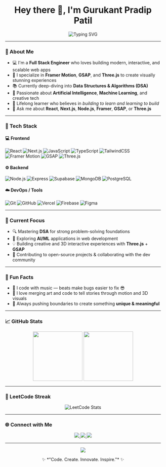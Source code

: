 <!-- Profile README for Gurukant Pradip Patil -->

<h1 align="center">Hey there 👋, I'm Gurukant Pradip Patil</h1>

<div align="center">

![Typing SVG](https://readme-typing-svg.demolab.com?font=Fira+Code&weight=600&size=22&pause=1000&color=00FF00&center=true&vCenter=true&width=700&background=000000&lines=$+Full+Stack+Engineer;🎨+Creative+Frontend+Developer;🤖+AI+%26+ML+Enthusiast)

</div>



---

### 💫 About Me

- 💻 I'm a **Full Stack Engineer** who loves building modern, interactive, and scalable web apps  
- 🎨 I specialize in **Framer Motion**, **GSAP**, and **Three.js** to create visually stunning experiences  
- 📚 Currently deep-diving into **Data Structures & Algorithms (DSA)**  
- 🤖 Passionate about **Artificial Intelligence**, **Machine Learning**, and creative tech  
- 🌱 Lifelong learner who believes in *building to learn and learning to build*  
- 💬 Ask me about **React**, **Next.js**, **Node.js**, **Framer**, **GSAP**, or **Three.js**

---

### 🧠 Tech Stack

#### 💻 Frontend
![React](https://img.shields.io/badge/-React-61DAFB?logo=react&logoColor=000)
![Next.js](https://img.shields.io/badge/-Next.js-000000?logo=next.js)
![JavaScript](https://img.shields.io/badge/-JavaScript-F7DF1E?logo=javascript&logoColor=000)
![TypeScript](https://img.shields.io/badge/-TypeScript-007ACC?logo=typescript&logoColor=fff)
![TailwindCSS](https://img.shields.io/badge/-TailwindCSS-38B2AC?logo=tailwind-css&logoColor=fff)
![Framer Motion](https://img.shields.io/badge/-Framer%20Motion-0055FF?logo=framer&logoColor=fff)
![GSAP](https://img.shields.io/badge/-GSAP-88CE02?logo=greensock&logoColor=fff)
![Three.js](https://img.shields.io/badge/-Three.js-000?logo=three.js&logoColor=fff)

#### ⚙️ Backend
![Node.js](https://img.shields.io/badge/-Node.js-339933?logo=node.js&logoColor=fff)
![Express](https://img.shields.io/badge/-Express-000?logo=express&logoColor=fff)
![Supabase](https://img.shields.io/badge/-Supabase-3ECF8E?logo=supabase&logoColor=fff)
![MongoDB](https://img.shields.io/badge/-MongoDB-47A248?logo=mongodb&logoColor=fff)
![PostgreSQL](https://img.shields.io/badge/-PostgreSQL-4169E1?logo=postgresql&logoColor=fff)

#### ☁️ DevOps / Tools
![Git](https://img.shields.io/badge/-Git-F05032?logo=git&logoColor=fff)
![GitHub](https://img.shields.io/badge/-GitHub-181717?logo=github)
![Vercel](https://img.shields.io/badge/-Vercel-000?logo=vercel)
![Firebase](https://img.shields.io/badge/-Firebase-FFCA28?logo=firebase&logoColor=000)
![Figma](https://img.shields.io/badge/-Figma-F24E1E?logo=figma&logoColor=fff)

---

### 🧩 Current Focus

- 🔍 Mastering **DSA** for strong problem-solving foundations  
- 🤯 Exploring **AI/ML** applications in web development  
- 💡 Building creative and 3D interactive experiences with **Three.js** + **GSAP**  
- 🧱 Contributing to open-source projects & collaborating with the dev community  

---

### 🧠 Fun Facts

- 🎵 I code with music — beats make bugs easier to fix 😎  
- 🌌 I love merging art and code to tell stories through motion and 3D visuals  
- 🧗 Always pushing boundaries to create something **unique & meaningful**

---

### 📈 GitHub Stats

<p align="center">
<img src="https://streak-stats.demolab.com?user=GurukantPatil01&theme=radical" height="160" />
  <img src="https://github-readme-stats.vercel.app/api/top-langs/?username=GurukantPatil01&layout=compact&theme=radical" height="160" />
</p>

---
### 🧩 LeetCode Streak

<p align="center">
  <img src="https://leetcard.jacoblin.cool/Gurukant?theme=dark&font=Fira%20Code&ext=heatmap" alt="LeetCode Stats" />
</p>

---

### 🌐 Connect with Me

<p align="center">
  <a href="[https://www.linkedin.com/in/gurukantpradippatil](https://www.linkedin.com/in/gurukant-patil-09097b2a3/)" target="_blank">
    <img src="https://img.shields.io/badge/-LinkedIn-0077B5?logo=linkedin&logoColor=white" />
  </a>
  <a href="mailto:gurukantpatil07@gmail.com">
    <img src="https://img.shields.io/badge/-Email-D14836?logo=gmail&logoColor=white" />
  </a>
  <a href="https://github.com/GurukantPatil01">
    <img src="https://img.shields.io/badge/-GitHub-181717?logo=github&logoColor=white" />
  </a>
</p>

---

<p align="center">
  <img src="https://github-profile-trophy.vercel.app/?username=GurukantPatil01&theme=radical&no-frame=true&row=1&column=6" />
</p>

<p align="center">
  ✨ *"Code. Create. Innovate. Inspire."* ✨
</p>
